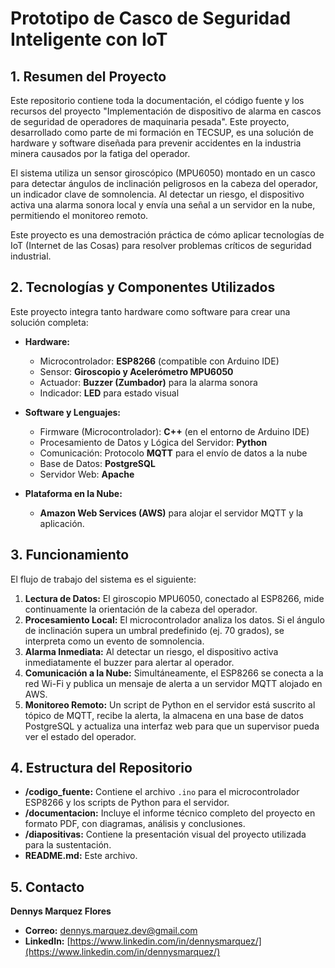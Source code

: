 # Prototipo de Casco de Seguridad Inteligente con IoT

## 1. Resumen del Proyecto

Este repositorio contiene toda la documentación, el código fuente y los recursos del proyecto "Implementación de dispositivo de alarma en cascos de seguridad de operadores de maquinaria pesada". Este proyecto, desarrollado como parte de mi formación en TECSUP, es una solución de hardware y software diseñada para prevenir accidentes en la industria minera causados por la fatiga del operador.

El sistema utiliza un sensor giroscópico (MPU6050) montado en un casco para detectar ángulos de inclinación peligrosos en la cabeza del operador, un indicador clave de somnolencia. Al detectar un riesgo, el dispositivo activa una alarma sonora local y envía una señal a un servidor en la nube, permitiendo el monitoreo remoto.

Este proyecto es una demostración práctica de cómo aplicar tecnologías de IoT (Internet de las Cosas) para resolver problemas críticos de seguridad industrial.

## 2. Tecnologías y Componentes Utilizados

Este proyecto integra tanto hardware como software para crear una solución completa:

* **Hardware:**
    * Microcontrolador: **ESP8266** (compatible con Arduino IDE)
    * Sensor: **Giroscopio y Acelerómetro MPU6050**
    * Actuador: **Buzzer (Zumbador)** para la alarma sonora
    * Indicador: **LED** para estado visual

* **Software y Lenguajes:**
    * Firmware (Microcontrolador): **C++** (en el entorno de Arduino IDE)
    * Procesamiento de Datos y Lógica del Servidor: **Python**
    * Comunicación: Protocolo **MQTT** para el envío de datos a la nube
    * Base de Datos: **PostgreSQL**
    * Servidor Web: **Apache**

* **Plataforma en la Nube:**
    * **Amazon Web Services (AWS)** para alojar el servidor MQTT y la aplicación.

## 3. Funcionamiento

El flujo de trabajo del sistema es el siguiente:

1.  **Lectura de Datos:** El giroscopio MPU6050, conectado al ESP8266, mide continuamente la orientación de la cabeza del operador.
2.  **Procesamiento Local:** El microcontrolador analiza los datos. Si el ángulo de inclinación supera un umbral predefinido (ej. 70 grados), se interpreta como un evento de somnolencia.
3.  **Alarma Inmediata:** Al detectar un riesgo, el dispositivo activa inmediatamente el buzzer para alertar al operador.
4.  **Comunicación a la Nube:** Simultáneamente, el ESP8266 se conecta a la red Wi-Fi y publica un mensaje de alerta a un servidor MQTT alojado en AWS.
5.  **Monitoreo Remoto:** Un script de Python en el servidor está suscrito al tópico de MQTT, recibe la alerta, la almacena en una base de datos PostgreSQL y actualiza una interfaz web para que un supervisor pueda ver el estado del operador.

## 4. Estructura del Repositorio

* **/codigo_fuente:** Contiene el archivo `.ino` para el microcontrolador ESP8266 y los scripts de Python para el servidor.
* **/documentacion:** Incluye el informe técnico completo del proyecto en formato PDF, con diagramas, análisis y conclusiones.
* **/diapositivas:** Contiene la presentación visual del proyecto utilizada para la sustentación.
* **README.md:** Este archivo.

## 5. Contacto

**Dennys Marquez Flores**
* **Correo:** dennys.marquez.dev@gmail.com
* **LinkedIn:** [https://www.linkedin.com/in/dennysmarquez/](https://www.linkedin.com/in/dennysmarquez/)
